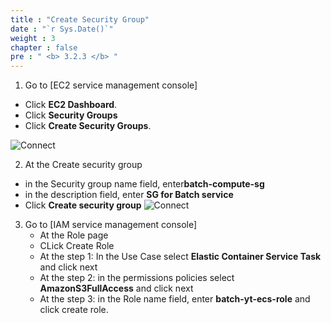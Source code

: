 ```yaml
---
title : "Create Security Group"
date : "`r Sys.Date()`"
weight : 3
chapter : false
pre : " <b> 3.2.3 </b> "
---
```




1. Go to [EC2 service management console]
  + Click **EC2 Dashboard**.
  + Click **Security Groups**
  + Click **Create Security Groups**.

![Connect](/images/3.connect/027-ec2role.png)

2. At the Create security group
  + in the Security group name field, enter**batch-compute-sg**
  + in the description field, enter **SG for Batch service**
  + Click **Create security group**
![Connect](/images/3.connect/027-ec2role.png)

3. Go to [IAM service management console]
   + At the Role page
   + CLick Create Role
   + At the step 1: In the Use Case select **Elastic Container Service Task** and click next
   + At the step 2: in the permissions policies select **AmazonS3FullAccess** and click next
   + At the step 3: in the Role name field, enter **batch-yt-ecs-role** and click create role.